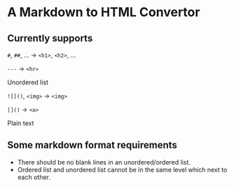 # A Markdown to HTML Convertor

## Currently supports

`#`, `##`, ... -> `<h1>`, `<h2>`, ...

`---` -> `<hr>`

Unordered list

`![]()`, `<img>` -> `<img>`

`[]()` -> `<a>`

Plain text

## Some markdown format requirements

- There should be no blank lines in an unordered/ordered list.
- Ordered list and unordered list cannot be in the same level which next to each other.
